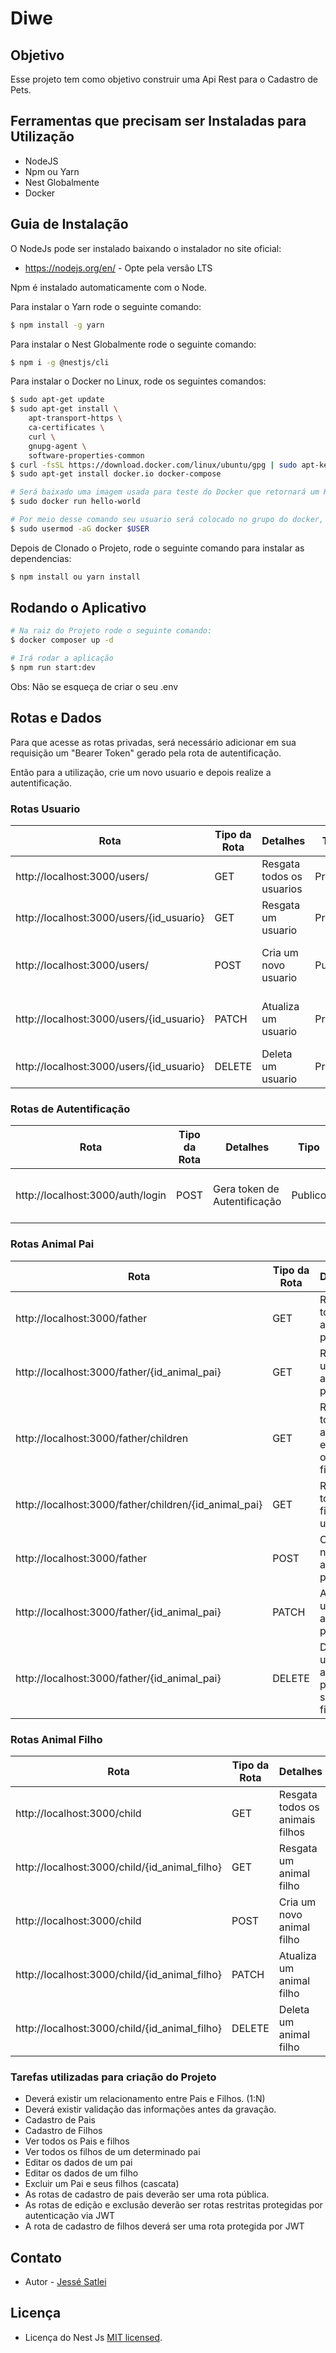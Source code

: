 # Diwe

## Objetivo
Esse projeto tem como objetivo construir uma Api Rest para o Cadastro de Pets.

## Ferramentas que precisam ser Instaladas para Utilização
* NodeJS
* Npm ou Yarn
* Nest Globalmente
* Docker

## Guia de Instalação

O NodeJs pode ser instalado baixando o instalador no site oficial:
* https://nodejs.org/en/ - Opte pela versão LTS

Npm é instalado automaticamente com o Node.

Para instalar o Yarn rode o seguinte comando:
```bash
$ npm install -g yarn
```

Para instalar o Nest Globalmente rode o seguinte comando:
```bash
$ npm i -g @nestjs/cli
```
Para instalar o Docker no Linux, rode os seguintes comandos:

```bash
$ sudo apt-get update
$ sudo apt-get install \
    apt-transport-https \
    ca-certificates \
    curl \
    gnupg-agent \
    software-properties-common
$ curl -fsSL https://download.docker.com/linux/ubuntu/gpg | sudo apt-key add -
$ sudo apt-get install docker.io docker-compose

# Será baixado uma imagem usada para teste do Docker que retornará um Hello World.
$ sudo docker run hello-world

# Por meio desse comando seu usuario será colocado no grupo do docker, assim que finalizado o comando será necessário reiniciar a maquina
$ sudo usermod -aG docker $USER
```

Depois de Clonado o Projeto, rode o seguinte comando para instalar as dependencias:
```bash
$ npm install ou yarn install
```

## Rodando o Aplicativo

```bash
# Na raiz do Projeto rode o seguinte comando:
$ docker composer up -d

# Irá rodar a aplicação
$ npm run start:dev

```

Obs: Não se esqueça de criar o seu .env

## Rotas e Dados

Para que acesse as rotas privadas, será necessário adicionar em sua requisição um "Bearer Token" gerado pela rota de autentificação.

Então para a utilização, crie um novo usuario e depois realize a autentificação.

### Rotas Usuario

| Rota                                                 | Tipo da Rota | Detalhes                  | Tipo    | JSON Example                                             | Parametro Url |
| ------                                               |      -       |     -                     |  -      |   -                                                      | -             |
| http://localhost:3000/users/                         | GET          | Resgata todos os usuarios | Privado |  Sem Json                                                | Sem parametro |
| http://localhost:3000/users/{id_usuario}             | GET          | Resgata um usuario        | Privado |  Sem Json                                                | Id do Usuario |
| http://localhost:3000/users/                         | POST         | Cria um novo usuario      | Publico |  { "email": "teste@teste.com", "password": "123456789" } | Sem parametro |
| http://localhost:3000/users/{id_usuario}             | PATCH        | Atualiza um usuario       | Privado |  { "email": "teste@teste.com", "password": "123456" }    | Id do Usuario |
| http://localhost:3000/users/{id_usuario}             | DELETE       | Deleta um usuario         | Privado |  Sem Json                                                | Id do Usuario |

### Rotas de Autentificação
| Rota                                                 | Tipo da Rota  | Detalhes                      | Tipo    | JSON Example                                             | Parametro Url |
| ------                                               |      -        |     -                         |  -      |   -                                                      | -             |
| http://localhost:3000/auth/login                     | POST          | Gera token de Autentificação  | Publico |  { "email": "teste@teste.com", "password": "123456789" } | Sem parametro |

### Rotas Animal Pai
| Rota                                                      | Tipo da Rota | Detalhes                                        | Tipo    | JSON Example           | Parametro Url |
| ------                                                    |      -       |     -                                           |  -      |   -                    | -             |
| http://localhost:3000/father                              | GET          | Resgata todos os animais pais                   | Privado |  Sem Json              | Sem parametro |
| http://localhost:3000/father/{id_animal_pai}              | GET          | Resgata um animal pai                           | Privado |  Sem Json              | Id do Animal  |
| http://localhost:3000/father/children                     | GET          | Restaga todos os animais e todos os seus filhos | Privado |  Sem Json              | Sem parametro |
| http://localhost:3000/father/children/{id_animal_pai}     | GET          | Resgata todos os filhos de um pai               | Privado |  Sem Json              | Id do Animal  |
| http://localhost:3000/father                              | POST         | Cria um novo animal pai                         | Publico |  { "name": "pingo" }   | Sem parametro |
| http://localhost:3000/father/{id_animal_pai}              | PATCH        | Atualiza um animal pai                          | Privado |  { "name": "valente" } | Id do Animal  |
| http://localhost:3000/father/{id_animal_pai}              | DELETE       | Deleta um animal pai e seus filhos              | Privado |  Sem Json              | Id do Animal  |

### Rotas Animal Filho

| Rota                                                       | Tipo da Rota | Detalhes                        | Tipo    | JSON Example                           | Parametro Url |
| ------                                                     |      -       |     -                           |  -      |   -                                    | -             |
| http://localhost:3000/child                                | GET          | Resgata todos os animais filhos | Privado |  Sem Json                              | Sem parametro |
| http://localhost:3000/child/{id_animal_filho}              | GET          | Resgata um animal filho         | Privado |  Sem Json                              | Id do Animal  |
| http://localhost:3000/child                                | POST         | Cria um novo animal filho       | Privado |  { "name": "pingo", "father_id": 2 }   | Sem parametro |
| http://localhost:3000/child/{id_animal_filho}              | PATCH        | Atualiza um animal filho        | Privado |  { "name": "valente", "father_id": 2 } | Id do Animal  |
| http://localhost:3000/child/{id_animal_filho}              | DELETE       | Deleta um animal filho          | Privado |  Sem Json                              | Id do Animal  |

### Tarefas utilizadas para criação do Projeto
* Deverá existir um relacionamento entre Pais e Filhos. (1:N)
* Deverá existir validação das informações antes da gravação.
* Cadastro de Pais
* Cadastro de Filhos
* Ver todos os Pais e filhos
* Ver todos os filhos de um determinado pai
* Editar os dados de um pai
* Editar os dados de um filho
* Excluir um Pai e seus filhos (cascata)
* As rotas de cadastro de pais deverão ser uma rota pública.
* As rotas de edição e exclusão deverão ser rotas restritas protegidas por autenticação via JWT
* A rota de cadastro de filhos deverá ser uma rota protegida por JWT
## Contato

* Autor - [Jessé Satlei](https://github.com/JesseSatlei/)

## Licença

* Licença do Nest Js [MIT licensed](LICENSE).